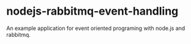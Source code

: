 # nodejs-rabbitmq-event-handling


An example application for event oriented programing with node.js and rabbitmq.
